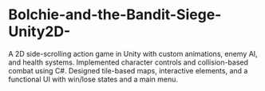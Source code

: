 # Bolchie-and-the-Bandit-Siege-Unity2D-
A 2D side-scrolling action game in Unity with custom animations, enemy AI, and health systems. Implemented character controls and collision-based combat using C#. Designed tile-based maps, interactive elements, and a functional UI with win/lose states and a main menu.
